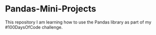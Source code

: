 # Pandas-Mini-Projects
This repository I am learning how to use the Pandas library as part of my #100DaysOfCode challenge.
